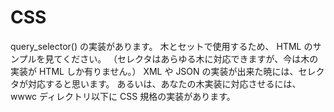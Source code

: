 ﻿CSS
====

query_selector() の実装があります。
木とセットで使用するため、 HTML のサンプルを見てください。
（セレクタはあらゆる木に対応できますが、今は木の実装が HTML しか有りません。）
XML や JSON の実装が出来た暁には、セレクタが対応すると思います。
あるいは、あなたの木実装に対応させるには、 wwwc ディレクトリ以下に CSS 規格の実装があります。
